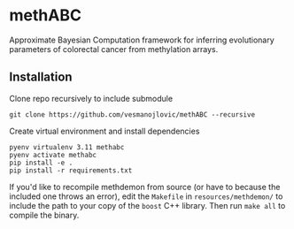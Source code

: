 # methABC
Approximate Bayesian Computation framework for inferring evolutionary parameters of colorectal cancer from methylation arrays.

## Installation
Clone repo recursively to include submodule
```
git clone https://github.com/vesmanojlovic/methABC --recursive
```
Create virtual environment and install dependencies
```
pyenv virtualenv 3.11 methabc
pyenv activate methabc
pip install -e .
pip install -r requirements.txt
```

If you'd like to recompile methdemon from source (or have to because the included one throws an error), edit the `Makefile` in `resources/methdemon/` to include the path to your copy of the `boost` C++ library. Then run `make all` to compile the binary.
